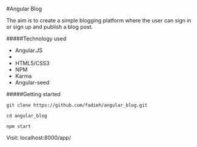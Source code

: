 #Angular Blog

The aim is to create a simple blogging platform where the user can sign in or sign up and publish a blog post.

#####Technology used

- Angular.JS
- [Firebase]: http://www.fireebase.com
- HTML5/CSS3
- NPM
- Karma
- Angular-seed

#####Getting started

```
git clone https://github.com/fadieh/angular_blog.git
```

```
cd angular_blog
```

```
npm start
```

Visit: localhost:8000/app/